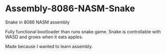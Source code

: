 # Assembly-8086-NASM-Snake
Snake in 8086 NASM assembly

Fully functional bootloader than runs snake game. Snake is controllable with WASD and grows when it eats apples.

Made because I wanted to learn assembly.
